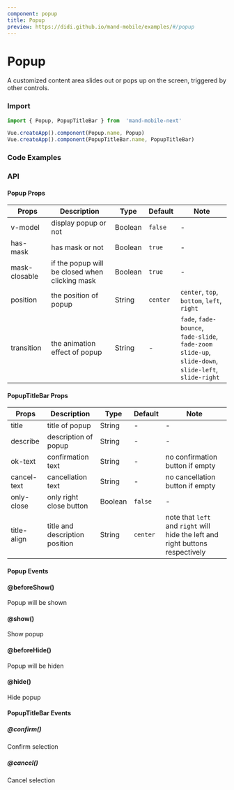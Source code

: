 ```yaml
---
component: popup
title: Popup
preview: https://didi.github.io/mand-mobile/examples/#/popup
---
```


# Popup

A customized content area slides out or pops up on the screen, triggered by other controls.

### Import

```javascript
import { Popup, PopupTitleBar } from  'mand-mobile-next'

Vue.createApp().component(Popup.name, Popup)
Vue.createApp().component(PopupTitleBar.name, PopupTitleBar)
```

### Code Examples

<demo-wrapper
  src="src/packages/popup/demo"
/>

### API

#### Popup Props

|Props | Description | Type | Default | Note|
|----|-----|------|------|------|
|v-model|display popup or not|Boolean|`false`|-|
|has-mask|has mask or not|Boolean|`true`|-|
|mask-closable|if the popup will be closed when clicking mask|Boolean|`true`|-|
|position|the position of popup|String|`center`|`center`, `top`, `bottom`, `left`, `right`|
|transition|the animation effect of popup|String|-|`fade`, `fade-bounce`, `fade-slide`, `fade-zoom`<br> `slide-up`, `slide-down`, `slide-left`, `slide-right`|

#### PopupTitleBar Props

|Props | Description | Type | Default | Note|
|----|-----|------|------|------|
|title|title of popup|String|-|-|
|describe|description of popup|String|-|-|
|ok-text|confirmation text|String|-|no confirmation button if empty|
|cancel-text|cancellation text|String|-|no cancellation button if empty|
|only-close|only right close button|Boolean|`false`|-|
|title-align |title and description position|String|`center`|note that `left` and `right` will hide the left and right buttons respectively|

#### Popup Events

#### @beforeShow()

Popup will be shown

#### @show()

Show popup

#### @beforeHide()

Popup will be hiden

#### @hide()

Hide popup

#### PopupTitleBar Events

##### @confirm()

Confirm selection

##### @cancel()

Cancel selection
